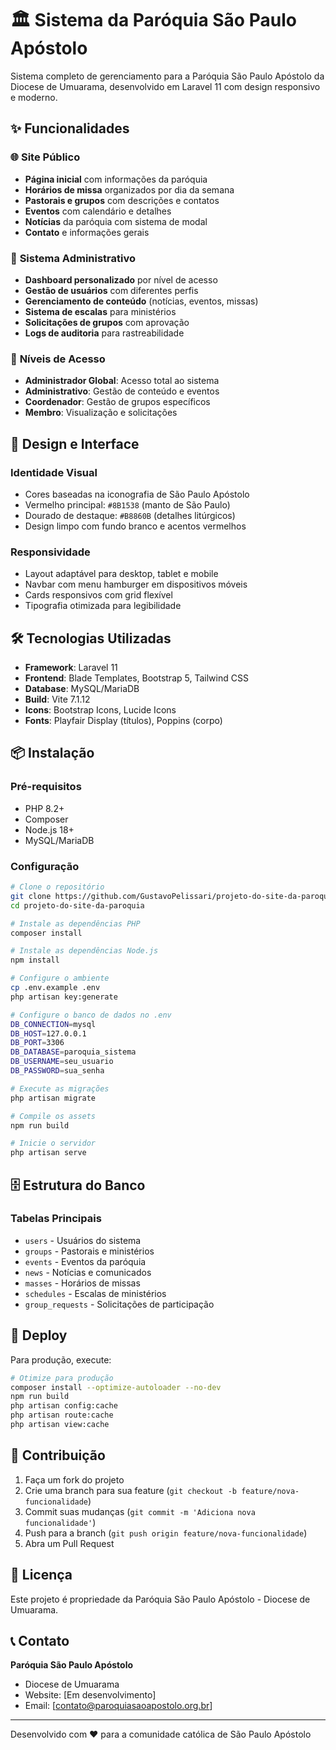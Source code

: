 # 🏛️ Sistema da Paróquia São Paulo Apóstolo

Sistema completo de gerenciamento para a Paróquia São Paulo Apóstolo da Diocese de Umuarama, desenvolvido em Laravel 11 com design responsivo e moderno.

## ✨ Funcionalidades

### 🌐 **Site Público**
- **Página inicial** com informações da paróquia
- **Horários de missa** organizados por dia da semana
- **Pastorais e grupos** com descrições e contatos
- **Eventos** com calendário e detalhes
- **Notícias** da paróquia com sistema de modal
- **Contato** e informações gerais

### 🔐 **Sistema Administrativo**
- **Dashboard personalizado** por nível de acesso
- **Gestão de usuários** com diferentes perfis
- **Gerenciamento de conteúdo** (notícias, eventos, missas)
- **Sistema de escalas** para ministérios
- **Solicitações de grupos** com aprovação
- **Logs de auditoria** para rastreabilidade

### 👥 **Níveis de Acesso**
- **Administrador Global**: Acesso total ao sistema
- **Administrativo**: Gestão de conteúdo e eventos
- **Coordenador**: Gestão de grupos específicos
- **Membro**: Visualização e solicitações

## 🎨 **Design e Interface**

### **Identidade Visual**
- Cores baseadas na iconografia de São Paulo Apóstolo
- Vermelho principal: `#8B1538` (manto de São Paulo)
- Dourado de destaque: `#B8860B` (detalhes litúrgicos)
- Design limpo com fundo branco e acentos vermelhos

### **Responsividade**
- Layout adaptável para desktop, tablet e mobile
- Navbar com menu hamburger em dispositivos móveis
- Cards responsivos com grid flexível
- Tipografia otimizada para legibilidade

## 🛠️ **Tecnologias Utilizadas**

- **Framework**: Laravel 11
- **Frontend**: Blade Templates, Bootstrap 5, Tailwind CSS
- **Database**: MySQL/MariaDB
- **Build**: Vite 7.1.12
- **Icons**: Bootstrap Icons, Lucide Icons
- **Fonts**: Playfair Display (títulos), Poppins (corpo)

## 📦 **Instalação**

### **Pré-requisitos**
- PHP 8.2+
- Composer
- Node.js 18+
- MySQL/MariaDB

### **Configuração**
```bash
# Clone o repositório
git clone https://github.com/GustavoPelissari/projeto-do-site-da-paroquia.git
cd projeto-do-site-da-paroquia

# Instale as dependências PHP
composer install

# Instale as dependências Node.js
npm install

# Configure o ambiente
cp .env.example .env
php artisan key:generate

# Configure o banco de dados no .env
DB_CONNECTION=mysql
DB_HOST=127.0.0.1
DB_PORT=3306
DB_DATABASE=paroquia_sistema
DB_USERNAME=seu_usuario
DB_PASSWORD=sua_senha

# Execute as migrações
php artisan migrate

# Compile os assets
npm run build

# Inicie o servidor
php artisan serve
```

## 🗄️ **Estrutura do Banco**

### **Tabelas Principais**
- `users` - Usuários do sistema
- `groups` - Pastorais e ministérios
- `events` - Eventos da paróquia
- `news` - Notícias e comunicados
- `masses` - Horários de missas
- `schedules` - Escalas de ministérios
- `group_requests` - Solicitações de participação

## 🚀 **Deploy**

Para produção, execute:
```bash
# Otimize para produção
composer install --optimize-autoloader --no-dev
npm run build
php artisan config:cache
php artisan route:cache
php artisan view:cache
```

## 🤝 **Contribuição**

1. Faça um fork do projeto
2. Crie uma branch para sua feature (`git checkout -b feature/nova-funcionalidade`)
3. Commit suas mudanças (`git commit -m 'Adiciona nova funcionalidade'`)
4. Push para a branch (`git push origin feature/nova-funcionalidade`)
5. Abra um Pull Request

## 📄 **Licença**

Este projeto é propriedade da Paróquia São Paulo Apóstolo - Diocese de Umuarama.

## 📞 **Contato**

**Paróquia São Paulo Apóstolo**
- Diocese de Umuarama
- Website: [Em desenvolvimento]
- Email: [contato@paroquiasaoapostolo.org.br]

---

Desenvolvido com ❤️ para a comunidade católica de São Paulo Apóstolo

